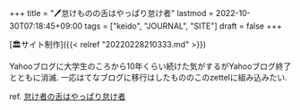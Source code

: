 +++
title = "🖊怠けものの舌はやっぱり怠け者"
lastmod = 2022-10-30T07:18:45+09:00
tags = ["keido", "JOURNAL", "SITE"]
draft = false
+++

[🏛サイト制作]({{< relref "20220228210333.md" >}})

Yahooブログに大学生のころから10年くらい続けた気がするがYahooブログ終了とともに消滅. 一応はてなブログに移行はしたもののこのzettelに組み込みたい.

ref. [怠け者の舌はやっぱり怠け者](https://tsu-nera.hatenablog.com/)
